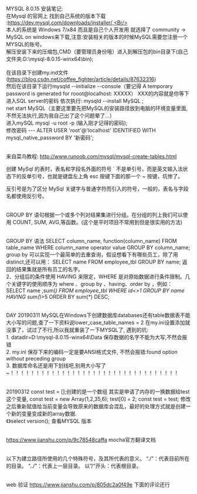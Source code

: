 MYSQL 8.0.15 安装笔记:
<Br/>在Mysql 的官网上 找到自己系统的版本下载 :https://dev.mysql.com/downloads/installer/,<Br/>
<Br/>本人的系统是 Windows 7/x84 而且是自己个人开发用 就选择了 community -> MySQL on windows来下载,注意:安装相关的版本的时候MySQL需要您注册一个MYSQL的账号。<Br/>
解压安装下来的压缩包,CMD（要管理员身份哦）进入到解压包的bin目录下(自己文件夹:D:\mysql-8.0.15-winx64\bin);    
<Br/>在该目录下创建my.ind文件(https://blog.csdn.net/coffee_fighter/article/details/87632316)<Br/>
然后在该目录下运行mysqld --initialize --console（要记得 A temporary password is generated for rooot@localhost: XXXXX） XXX的内容就是你等下进入SQL server的密码
依次执行: mysqld --install MySQL ; 
<Br/>net start MySQL（主要这里要先把MySQL的安装路径放到电脑的环境变量里面,不然无法执行,因为我自己出了这个问题晕了...）
<Br/>进入mySQL mysql -u root -p  (输入刚才记得的密码);
<Br/> 修改密码 --- ALTER USER 'root'@'localhost' IDENTIFIED WITH mysql_native_password BY '新密码';  

<Br/>  来自菜鸟教程: http://www.runoob.com/mysql/mysql-create-tables.html

创建 MySql 的表时，表名和字段名外面的符号 ` 不是单引号，而是英文输入法状态下的反单引号，也就是键盘左上角 esc 按键下面的那一个 ~ 按键，坑惨了。

反引号是为了区分 MySql 关键字与普通字符而引入的符号，一般的，表名与字段名都使用反引号。



<Br/>GROUP BY 语句根据一个或多个列对结果集进行分组。在分组的列上我们可以使用 COUNT, SUM, AVG,等函数。(这个是平时项目不常用到但是很实用的方法)

<Br/>GROUP BY 语法
    SELECT column_name, function(column_name)
    FROM table_name
    WHERE column_name operator value
    GROUP BY column_name;
<br/>group by 
可以实现一个最简单的去重查询，假设想看下有哪些员工，除了用 distinct,还可以用：
SELECT name FROM employee_tbl GROUP BY name;
返回的结果集就是所有员工的名字。
<br/>
2、分组后的条件使用 HAVING 来限定，WHERE 是对原始数据进行条件限制。几个关键字的使用顺序为 where 、group by 、having、order by ，例如：
SELECT name ,sum(*)  FROM employee_tbl WHERE id<>1 GROUP BY name  HAVING sum(*)>5 ORDER BY sum(*) DESC;

<br/> DAY 20190311 MySQL在Windows下创建数据库databases还有table数据表不能大小写的问题,查了一下资料说lower_case_table_names = 2 在my.ini设置添加就没事了，试过了不行,所以我就重装了一下MYSQL了, 遇到的坑:
<br/> 1. datadir=D:\\mysql-8.0.15-winx64\\Data  保存数据的名字不能为大写,不然会报错
<br/> 2. my.ini 保存下来的编码一定是要ANSI格式文件, 不然会报错:found option without preceding group
<br/> 3. 数据库命名还是用下划线吧,别用大小写了~！！！！！！！！！！！！！！！！！！！！！！！！！！！！！！！！！

<br/> 20190312 const test = [];创建的是一个数组 其实是申请了内存的一换数据给test这个变量, const test = new Array(1,2,35,6);
test[0] = 2; const test = test; 修改之后重新赋值给当前变量会导致原来的数据库会混乱，最好的处理方式就是创建一个新的变量变成新的array数据. 
<br/> 《》select version(); 查看MYSQL 版本


<br/>  https://www.jianshu.com/p/9c78548caffa mocha官方翻译文档

<br/> 以下为建立路径所使用的几个特殊符号，及其所代表的意义。
“./”：代表目前所在的目录。
“../”：代表上一层目录。
以”/”开头：代表根目录。

</br> web 验证 https://www.jianshu.com/p/805dc2a0f49e 下面的评论还行

